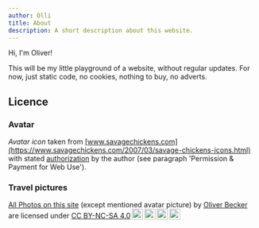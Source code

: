 ```yaml
---
author: Olli
title: About
description: A short description about this website.
---
```

Hi, I'm Oliver!

This will be my little playground of a website, without regular updates. For now, just static code, no cookies, nothing to buy, no adverts.

## Licence
### Avatar
*Avatar icon* taken from [www.savagechickens.com](https://www.savagechickens.com/2007/03/savage-chickens-icons.html) with stated [authorization](https://www.savagechickens.com/rates) by the author (see paragraph 'Permission & Payment for Web Use').

### Travel pictures
<p xmlns:cc="http://creativecommons.org/ns#" xmlns:dct="http://purl.org/dc/terms/"><a property="dct:title" rel="cc:attributionURL" href="https://www.occb.dev/">All Photos on this site</a> (except mentioned avatar picture) by <a rel="cc:attributionURL dct:creator" property="cc:attributionName" href="https://www.occb.dev/">Oliver Becker</a> are licensed under <a href="http://creativecommons.org/licenses/by-nc-sa/4.0/?ref=chooser-v1" target="_blank" rel="license noopener noreferrer" style="display:inline-block;">CC BY-NC-SA 4.0<img style="height:22px!important;margin-left:3px;vertical-align:text-bottom;" src="https://mirrors.creativecommons.org/presskit/icons/cc.svg?ref=chooser-v1"><img style="height:22px!important;margin-left:3px;vertical-align:text-bottom;" src="https://mirrors.creativecommons.org/presskit/icons/by.svg?ref=chooser-v1"><img style="height:22px!important;margin-left:3px;vertical-align:text-bottom;" src="https://mirrors.creativecommons.org/presskit/icons/nc.svg?ref=chooser-v1"><img style="height:22px!important;margin-left:3px;vertical-align:text-bottom;" src="https://mirrors.creativecommons.org/presskit/icons/sa.svg?ref=chooser-v1"></a></p>